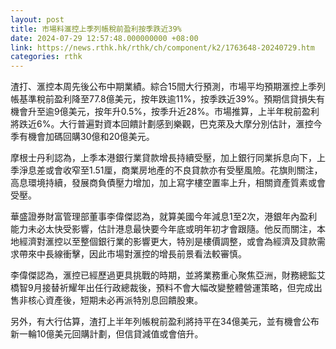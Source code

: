 ```yaml
---
layout: post
title: 市場料滙控上季列帳稅前盈利按季跌近39%
date: 2024-07-29 12:57:48.000000000 +08:00
link: https://news.rthk.hk/rthk/ch/component/k2/1763648-20240729.htm
categories: rthk
---
```


渣打、滙控本周先後公布中期業績。綜合15間大行預測，市場平均預期滙控上季列帳基準稅前盈利降至77.8億美元，按年跌逾11%，按季跌近39%。預期信貸損失有機會升至逾9億美元，按年升0.5%，按季升近28%。市場推算，上半年稅前盈利將跌近6%。大行普遍對資本回饋計劃感到樂觀，巴克萊及大摩分別估計，滙控今季有機會加碼回購30億和20億美元。

摩根士丹利認為，上季本港銀行業貸款增長持續受壓，加上銀行同業拆息向下，上季淨息差或會收窄至1.51厘，商業房地產的不良貸款亦有受壓風險。花旗則關注，高息環境持續，發展商負債壓力增加，加上寫字樓空置率上升，相關資產質素或會受壓。

華盛證券財富管理部董事李偉傑認為，就算美國今年減息1至2次，港銀年內盈利能力未必太快受影響，估計港息最快要今年底或明年初才會跟隨。他反而關注，本地經濟對滙控以至整個銀行業的影響更大，特別是樓價調整，或會為經濟及貸款需求帶來中長線衝擊，因此市場對滙控的增長前景看法較審慎。

李偉傑認為，滙控已經歷過更具挑戰的時期，並將業務重心聚焦亞洲，財務總監艾橋智9月接替祈耀年出任行政總裁後，預料不會大幅改變整體營運策略，但完成出售非核心資產後，短期未必再派特別息回饋股東。

另外，有大行估算，渣打上半年列帳稅前盈利將持平在34億美元，並有機會公布新一輪10億美元回購計劃，但信貸減值或會倍升。
